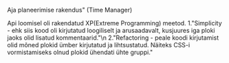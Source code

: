 Aja planeerimise rakendus" (Time Manager)

Api loomisel oli rakendatud XP(Extreme Programming) meetod.
  1."Simplicity - ehk siis kood oli kirjutatud loogiliselt ja arusaadavalt, kusjuures iga ploki jaoks olid lisatud kommentaarid."\n
  2."Refactoring - peale koodi kirjutamist olid mõned plokid ümber kirjutatud ja lihtsustatud. Näiteks CSS-i vormistamiseks olnud plokid ühendati ühte gruppi."
  
